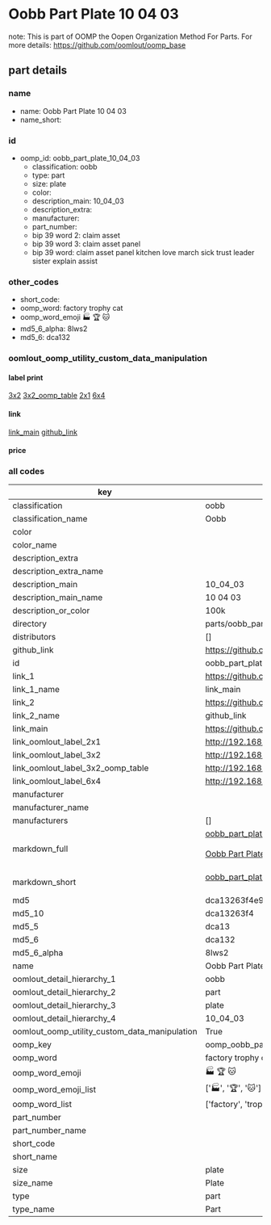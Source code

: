 # Oobb Part Plate 10 04 03  

note: This is part of OOMP the Oopen Organization Method For Parts. For more details: https://github.com/oomlout/oomp_base

##  part details





### name
* name: Oobb Part Plate 10 04 03
* name_short: 
### id
* oomp_id: oobb_part_plate_10_04_03
  * classification: oobb
  * type: part
  * size: plate
  * color: 
  * description_main: 10_04_03
  * description_extra: 
  * manufacturer: 
  * part_number: 
  * bip 39 word 2: claim asset
  * bip 39 word 3: claim asset panel
  * bip 39 word: claim asset panel kitchen love march sick trust leader sister explain assist

### other_codes
* short_code: 
* oomp_word: factory trophy cat
* oomp_word_emoji :factory: :trophy: :cat:
* md5_6_alpha: 8lws2
* md5_6: dca132






### oomlout_oomp_utility_custom_data_manipulation
#### label print
[3x2](http://192.168.1.245:1112/?label=oomp%208lws2)
[3x2_oomp_table](http://192.168.1.107:1112/?label=oomp%208lws2)
[2x1](http://192.168.1.242:1112/?label=oomp%208lws2)
[6x4](http://192.168.1.55:1112/?label=oomp%208lws2)    

#### link

[link_main](https://github.com/oomlout/oomlout_oomp_current_version_messy/tree/main/parts/oobb_part_plate_10_04_03) [github_link](https://github.com/oomlout/oomlout_oomp_part_src/tree/main/parts/oobb_part_plate_10_04_03)                             

#### price







### all codes 
| key | value |  
| --- | --- |  
| classification | oobb |  
| classification_name | Oobb |  
| color |  |  
| color_name |  |  
| description_extra |  |  
| description_extra_name |  |  
| description_main | 10_04_03 |  
| description_main_name | 10 04 03 |  
| description_or_color | 100k |  
| directory | parts/oobb_part_plate_10_04_03 |  
| distributors | [] |  
| github_link | https://github.com/oomlout/oomlout_oomp_part_src/tree/main/parts/oobb_part_plate_10_04_03 |  
| id | oobb_part_plate_10_04_03 |  
| link_1 | https://github.com/oomlout/oomlout_oomp_current_version_messy/tree/main/parts/oobb_part_plate_10_04_03 |  
| link_1_name | link_main |  
| link_2 | https://github.com/oomlout/oomlout_oomp_part_src/tree/main/parts/oobb_part_plate_10_04_03 |  
| link_2_name | github_link |  
| link_main | https://github.com/oomlout/oomlout_oomp_current_version_messy/tree/main/parts/oobb_part_plate_10_04_03 |  
| link_oomlout_label_2x1 | http://192.168.1.242:1112/?label=oomp%208lws2 |  
| link_oomlout_label_3x2 | http://192.168.1.245:1112/?label=oomp%208lws2 |  
| link_oomlout_label_3x2_oomp_table | http://192.168.1.107:1112/?label=oomp%208lws2 |  
| link_oomlout_label_6x4 | http://192.168.1.55:1112/?label=oomp%208lws2 |  
| manufacturer |  |  
| manufacturer_name |  |  
| manufacturers | [] |  
| markdown_full | [oobb_part_plate_10_04_03](https://github.com/oomlout/oomlout_oomp_current_version_messy/tree/main/parts/oobb_part_plate_10_04_03)<br>[](https://github.com/oomlout/oomlout_oomp_current_version_messy/tree/main/parts/oobb_part_plate_10_04_03)<br>[Oobb Part Plate 10 04 03](https://github.com/oomlout/oomlout_oomp_current_version_messy/tree/main/parts/oobb_part_plate_10_04_03)<br><br> |  
| markdown_short | [oobb_part_plate_10_04_03](https://github.com/oomlout/oomlout_oomp_current_version_messy/tree/main/parts/oobb_part_plate_10_04_03)<br><br> |  
| md5 | dca13263f4e9b8fa1f4237b13f03694d |  
| md5_10 | dca13263f4 |  
| md5_5 | dca13 |  
| md5_6 | dca132 |  
| md5_6_alpha | 8lws2 |  
| name | Oobb Part Plate 10 04 03 |  
| oomlout_detail_hierarchy_1 | oobb |  
| oomlout_detail_hierarchy_2 | part |  
| oomlout_detail_hierarchy_3 | plate |  
| oomlout_detail_hierarchy_4 | 10_04_03 |  
| oomlout_oomp_utility_custom_data_manipulation | True |  
| oomp_key | oomp_oobb_part_plate_10_04_03 |  
| oomp_word | factory trophy cat |  
| oomp_word_emoji | :factory: :trophy: :cat: |  
| oomp_word_emoji_list | [':factory:', ':trophy:', ':cat:'] |  
| oomp_word_list | ['factory', 'trophy', 'cat'] |  
| part_number |  |  
| part_number_name |  |  
| short_code |  |  
| short_name |  |  
| size | plate |  
| size_name | Plate |  
| type | part |  
| type_name | Part |  
